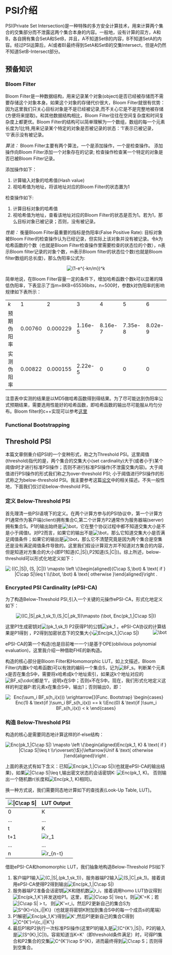 # PSI介绍

PSI(Private Set Intersection)是一种特殊的多方安全计算技术，用来计算两个集合的交集部分而不泄露这两个集合本身的内容。一般地，设有计算的双方，A和B，各自拥有集合SetA和SetB，并且，A不知道SetB的内容，B不知道SetA的内容。经过PSI运算后，A(或者B)最终得到SetA和SetB的交集Intersect，但是A仍然不知道SetB-Intersect部分。


## 预备知识
### Bloom Filter
Bloom Filter是一种数据结构，用来记录某个对象(object)是否已经被存储而不需要存储这个对象本身。如果这个对象的存储代价很大，Bloom Filter就很有优势：因为这里我们只关心目标对象是不是已经被记录,而不关心它是不是完整地被存储(方便将来提取)。和其他数据结构相比，Bloom Filter往往在空间复杂度和时间复杂度上都更优。Bloom Filter的结构可以简单理解为一个数组，数组的每一个元素长度为1比特,用来记录某个特定的对象是否被记录的状态：‘1’表示已被记录， ‘0’表示没有被记录。

*算法：* Bloom Filter主要有两个算法，一个是添加操作，一个是检查操作。 添加操作向Bloom Filter添加一个对象存在的记录; 检查操作检查某一个特定的对象是否已被Bloom Filter记录。

添加操作如下：
1. 计算输入对象的哈希值(Hash value)
2. 视哈希值为地址，将该地址对应的Bloom Filter的状态置为1

检查操作如下:
1. 计算目标对象的哈希值
2. 视哈希值为地址，查看该地址对应的Bloom Filter的状态是否为1。若为1，那么目标对象已被记录；否则，没有被记录。

*性能：* 衡量Bloom Filter最重要的指标是伪阳率(False Positive Rate): 目标对象被Bloom Filter的检查操作认为已经记录，但实际上该对象并没有被记录。令k为哈希函数的个数（也就是Bloom Filter检查操作里需要检查的状态位的个数），n表示Bloom filter记录的对象个数，m表示Bloom filter的状态位个数(也就是Bloom filter数组的总长度)，那么伪阳率公式为:
<p align="center">
<img src="https://latex.codecogs.com/svg.image?(1-e^{-kn/m})^k" title="(1-e^{-kn/m})^k" />
</p>

简单地说，在Bloom Filter容量一定的条件下，增加哈希函数个数k可以显著的降低伪阳率，下表显示了当m=8KB=65536bits，n=500时，参数k对伪阳率的影响规律如下表所示：
<table class="wp-block-table"><tbody><tr><td><em>k</em></td><td>1</td><td>2</td><td>3</td><td>4</td><td>5</td><td>6</td></tr><tr><td>预期伪阳率</td><td>0.00760</td><td>0.000229</td><td>1.16e-5</td><td>8.16e-7</td><td>7.35e-8</td><td>8.02e-9</td></tr><tr><td>实测伪阳率</td><td>0.00822</td><td>0.000155</td><td>2.22e-5</td><td>0</td><td>0</td><td>0</td></tr></tbody></table>

注意表中实测的结果是以MD5做哈希函数得到得结果。为了尽可能达到伪阳率公式预期结果，需要选用性能好的哈希函数，即哈希函数的输出尽可能服从均匀分布。Bloom filter的c++实现可以参考[这里](https://github.com/ArashPartow/bloom)

### Functional Bootstrapping

## Threshold PSI
本篇文章侧重介绍PSI的一个变种形式，称之为Threshold PSI。这里阈值(threshold)指代的是，两个集合的交集大小(set cardinality)大于(或者小于)某个阈值t时才进行标准PSI操作；否则不进行标准PSI操作(不泄露交集内容)。大于阈值进行PSI操作的形式我们称之为over-threshold PSI; 小于阈值进行PSI操作的形式称之为below-threshold PSI。我主要参考这篇[论文](https://eprint.iacr.org/2018/184)中的相关描述。不失一般性地，下面我们仅讨论below-threshold PSI。

### 定义 Below-Threshold PSI
首先理清一些PSI语境下的定义。在两个计算方参与的PSI协议中，第一个计算方P1通常作为客户端(client)拥有集合C,第二个计算方P2通常作为服务器端(server)拥有集合S。P1的输出始终是<img src="https://latex.codecogs.com/svg.image?\bot" title="\bot" />，它在整个协议过程中都不知道交集大小是不是小于阈值t。对P2而言，如果它的输出不是<img src="https://latex.codecogs.com/svg.image?\bot" title="\bot" />，那么它知道交集大小是否满足阈值条件；如果它的输出是<img src="https://latex.codecogs.com/svg.image?\bot" title="\bot" />，那么它不清楚究竟是因为两个集合是空集还是没有满足阈值条件导致的。这里我们假设计算双方并不知道对方集合的内容，但是知道对方集合的大小(即P1知道(C,|S|),P2知道(S,|C|))。综上所述，below-threshold可以形式化地定义如下：

<p align="center">
<img src="https://latex.codecogs.com/svg.image?((C,|S|),&space;(S,&space;|C|))&space;\mapsto&space;\left&space;\{\begin{aligned}(C\cap&space;S,\bot)&space;&&space;\text{&space;if&space;}&space;|C\cap&space;S|\leq&space;t&space;\\(\bot,&space;\bot)&space;&&space;\text{&space;otherwise&space;}\end{aligned}\right&space;." title="((C,|S|), (S, |C|)) \mapsto \left \{\begin{aligned}(C\cap S,\bot) & \text{ if } |C\cap S|\leq t \\(\bot, \bot) & \text{ otherwise }\end{aligned}\right ." />
</p>

### Encrypted PSI Cardinality (ePSI-CA)
为了构造Below-Threshold PSI,引入一个关键的元操作ePSI-CA，形式化地定义如下：
<p align="center">
<img src="https://latex.codecogs.com/svg.image?((C,|S|,pk_1,sk_1),(S,|C|,pk_1))\mapsto&space;(\bot,&space;Enc(pk_1,|C\cap&space;S|))" title="((C,|S|,pk_1,sk_1),(S,|C|,pk_1))\mapsto (\bot, Enc(pk_1,|C\cap S|))" />
</p>
<div>
<span>这里P1生成密钥对</span><img src="https://latex.codecogs.com/svg.image?(pk_1,sk_1)," title="(pk_1,sk_1)"/> 
<span>P2获得P1的公钥</span><img src="https://latex.codecogs.com/svg.image?pk_1" title="pk_1"/>
<span>。ePSI-CA协议的计算结果是P1得到</span><img src="https://latex.codecogs.com/svg.image?\bot" title="\bot" style="float: right;"/>
<span>，P2得到加密状态下的交集大小</span><img src="https://latex.codecogs.com/svg.image?Enc(pk_1,|C\cap&space;S|)" title="Enc(pk_1,|C\cap S|)" />
</div>

ePSI-CA的第一个构造(也是目前唯一一个)是基于OPE(oblivious polynomial evaluation)，这里我介绍一种借助FHE的新构造。

构造的核心部分是Bloom Filter和Homomorphic LUT。如上文描述，Bloom Filter(内置k个哈希函数)可以有效的编码一个集合S，记为<img src="https://latex.codecogs.com/svg.image?BF_s" title="BF_s" />。判断某个元素x是否在集合S中，需要将x哈希成k个地址索引，如果这k个地址对应的<img src="https://latex.codecogs.com/svg.image?BF_s[\cdot]" title="BF_s[\cdot]" />都是‘1’，说明x在S中；否则x不在S中。现在，我们形式化地定义这样的判定器P:若元素x在集合S中，输出1；否则输出0，即：

<p align="center">
<img src="https://latex.codecogs.com/svg.image?Enc(\sum_i&space;BF_s(h_i(x)))&space;\xrightarrow[]{Func.&space;Bootstrap}&space;\begin{cases}&space;&space;&space;&space;&space;&space;&space;Enc(1)&space;&&space;\text{if&space;}\sum_i&space;BF_s(h_i(x))&space;==&space;k&space;\\Enc(0)&space;&&space;\text{if&space;}\sum_i&space;BF_s(h_i(x))&space;<&space;k&space;\end{cases}" title="Enc(\sum_i BF_s(h_i(x))) \xrightarrow[]{Func. Bootstrap} \begin{cases} Enc(1) & \text{if }\sum_i BF_s(h_i(x)) == k \\Enc(0) & \text{if }\sum_i BF_s(h_i(x)) < k \end{cases}" />
</p>

### 构造 Below-Threshold PSI
构造的核心是需要同态地计算这样的if-else结构： 
<p align="center">
<img src="https://latex.codecogs.com/svg.image?Enc(pk_1,|C\cap&space;S|)&space;\mapsto&space;\left&space;\{\begin{aligned}Enc(pk_1,&space;K)&space;&&space;\text{&space;if&space;}&space;|C\cap&space;S|\leq&space;t&space;\\r\overset{\$}{\leftarrow}Unif&space;&&space;\text{&space;otherwise&space;}\end{aligned}\right&space;.&space;" title="Enc(pk_1,|C\cap S|) \mapsto \left \{\begin{aligned}Enc(pk_1, K) & \text{ if } |C\cap S|\leq t \\r\overset{\$}{\leftarrow}Unif & \text{ otherwise }\end{aligned}\right . " />
</p>
<div>
上面的表达式有如下含义：已知<img src="https://latex.codecogs.com/svg.image?Enc(pk_1,|C\cap&space;S|)" title="Enc(pk_1,|C\cap S|)" />(也就是ePSI-CA的输出结果)，如果<img src="https://latex.codecogs.com/svg.image?|C\cap&space;S|\leq&space;t" title="|C\cap S|\leq t" />,输出密文状态的会话密钥K: <img src="https://latex.codecogs.com/svg.image?Enc(pk_1,&space;K)" title="Enc(pk_1, K)" />。 否则输出一个随机数r(长度和<img src="https://latex.codecogs.com/svg.image?Enc(pk_1,&space;K)" title="Enc(pk_1, K)" />相同)。
</div>

换一种方式说，我们需要同态地计算如下的查找表(Look-Up Table, LUT)。
<table>
<thead>
  <tr>
    <th><img src="https://latex.codecogs.com/svg.image?|C\cap&space;S|" title="|C\cap S|" /></th>
    <th>LUT Output</th>
  </tr>
</thead>
<tbody>
  <tr>
    <td>0</td>
    <td>K</td>
  </tr>
  <tr>
    <td>...</td>
    <td>...</td>
  </tr>
  <tr>
    <td>t</td>
    <td>K</td>
  </tr>
  <tr>
    <td>t+1</td>
    <td><img src="https://latex.codecogs.com/svg.image?r_1" title="r_1" /></td>
  </tr>
  <tr>
    <td>...</td>
    <td>...</td>
  </tr>
  <tr>
    <td>n</td>
    <td><img src="https://latex.codecogs.com/svg.image?r_{n-t}" title="r_{n-t}" /></td>
  </tr>
</tbody>
</table>

借助ePSI-CA和homomorphic LUT，我们抽象地构造Below-Threshold PSI如下
1. 客户端P1输入<img src="https://latex.codecogs.com/svg.image?(C,|S|,(pk_1,sk_1))" title="(C,|S|,(pk_1,sk_1))" />，服务器端P2输入<img src="https://latex.codecogs.com/svg.image?(S,|C|,pk_1)" title="(S,|C|,pk_1)" />。接着调用ePSI-CA使得P2得到输出<img src="https://latex.codecogs.com/svg.image?Enc(pk_1,|C\cap&space;S|)" title="Enc(pk_1,|C\cap S|)" />
2. 服务器端P2准备会话密钥<img src="https://latex.codecogs.com/svg.image?K" title="K" />和随机数<img src="https://latex.codecogs.com/svg.image?r_i" title="r_i" />，接着调用homo LUT协议得到<img src="https://latex.codecogs.com/svg.image?Enc(pk_1,K')" title="Enc(pk_1,K')" />并发送给P1。这里，若<img src="https://latex.codecogs.com/svg.image?|C\cap&space;S|&space;\leq&space;t" title="|C\cap S| \leq t" />，则<img src="https://latex.codecogs.com/svg.image?K'=K" title="K'=K" />；若<img src="https://latex.codecogs.com/svg.image?|C\cap&space;S|&space;>&space;t" title="|C\cap S| > t" />， 则<img src="https://latex.codecogs.com/svg.image?K'=r_i" title="K'=r_i" />。然后P2更新自己的集合S为<img src="https://latex.codecogs.com/svg.image?S^{K}=\{s_i||K\}" title="S^{K}=\{s_i||K\}" />（也就是将密钥K附加到集合S中的每一个成员si的尾端）
3. P1解密<img src="https://latex.codecogs.com/svg.image?Enc(pk_1,K')" title="Enc(pk_1,K')" />得到<img src="https://latex.codecogs.com/svg.image?K'" title="K'" />,然后P1更新自己的集合C得到<img src="https://latex.codecogs.com/svg.image?C^{K'}=\{c_i||K'\}" title="C^{K'}=\{c_i||K'\}" />
4. 最后P1和P2执行一次标准PSI操作(这里P1的输入是<img src="https://latex.codecogs.com/svg.image?(C^{K'},|S|)" title="(C^{K'},|S|)" />，P2的输入是<img src="https://latex.codecogs.com/svg.image?(S^{K},|C|)" title="(S^{K},|C|)" />)。容易知道当K=K'（即threshold条件满足）时，可得P1集合和P2集合的交集<img src="https://latex.codecogs.com/svg.image?C^{K'}\cap&space;S^{K}" title="C^{K'}\cap S^{K}" />，进而最终得到<img src="https://latex.codecogs.com/svg.image?C\cap&space;S" title="C\cap S" />；否则得到空集合。

